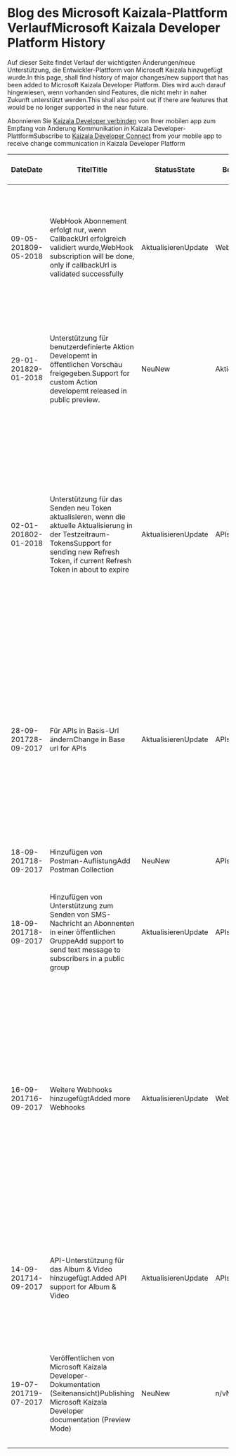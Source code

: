 # <a name="microsoft-kaizala-developer-platform-history"></a><span data-ttu-id="06903-101">Blog des Microsoft Kaizala-Plattform Verlauf</span><span class="sxs-lookup"><span data-stu-id="06903-101">Microsoft Kaizala Developer Platform History</span></span>

<span data-ttu-id="06903-102">Auf dieser Seite findet Verlauf der wichtigsten Änderungen/neue Unterstützung, die Entwickler-Plattform von Microsoft Kaizala hinzugefügt wurde.</span><span class="sxs-lookup"><span data-stu-id="06903-102">In this page, shall find history of major changes/new support that has been added to Microsoft Kaizala Developer Platform.</span></span> <span data-ttu-id="06903-103">Dies wird auch darauf hingewiesen, wenn vorhanden sind Features, die nicht mehr in naher Zukunft unterstützt werden.</span><span class="sxs-lookup"><span data-stu-id="06903-103">This shall also point out if there are features that would be no longer supported in the near future.</span></span>

<span data-ttu-id="06903-104">Abonnieren Sie [Kaizala Developer verbinden](https://join.kaiza.la/g/jwoUnTyHR_Kgrd_GuDDc1w) von Ihrer mobilen app zum Empfang von Änderung Kommunikation in Kaizala Developer-Plattform</span><span class="sxs-lookup"><span data-stu-id="06903-104">Subscribe to [Kaizala Developer Connect](https://join.kaiza.la/g/jwoUnTyHR_Kgrd_GuDDc1w) from your mobile app to receive change communication in Kaizala Developer Platform</span></span>

| <span data-ttu-id="06903-105">Date</span><span class="sxs-lookup"><span data-stu-id="06903-105">Date</span></span> | <span data-ttu-id="06903-106">Titel</span><span class="sxs-lookup"><span data-stu-id="06903-106">Title</span></span> | <span data-ttu-id="06903-107">Status</span><span class="sxs-lookup"><span data-stu-id="06903-107">State</span></span> | <span data-ttu-id="06903-108">Betroffene Bereich</span><span class="sxs-lookup"><span data-stu-id="06903-108">Affected area</span></span> | <span data-ttu-id="06903-109">Beschreibung</span><span class="sxs-lookup"><span data-stu-id="06903-109">Description</span></span> | <span data-ttu-id="06903-110">Zutreffend Datum</span><span class="sxs-lookup"><span data-stu-id="06903-110">Applicable Date</span></span> | <span data-ttu-id="06903-111">Links</span><span class="sxs-lookup"><span data-stu-id="06903-111">Links</span></span>|
|-------------|-------|-------|---------------|---------------------------|------------------|--------------|
| <span data-ttu-id="06903-112">09-05-2018</span><span class="sxs-lookup"><span data-stu-id="06903-112">09-05-2018</span></span> | <span data-ttu-id="06903-113">WebHook Abonnement erfolgt nur, wenn CallbackUrl erfolgreich validiert wurde,</span><span class="sxs-lookup"><span data-stu-id="06903-113">WebHook subscription will be done, only if callbackUrl is validated successfully</span></span> | <span data-ttu-id="06903-114">Aktualisieren</span><span class="sxs-lookup"><span data-stu-id="06903-114">Update</span></span> | <span data-ttu-id="06903-115">Webhooks</span><span class="sxs-lookup"><span data-stu-id="06903-115">Webhooks</span></span> | <span data-ttu-id="06903-116">Während der Erstellung von Webhook (POST /webhook) und sollte im voraus, würde eingetragene CallBackUrl überprüft werden.</span><span class="sxs-lookup"><span data-stu-id="06903-116">Going ahead, during creation of Webhook (POST /webhook), registered callBackUrl would be validated.</span></span> <span data-ttu-id="06903-117">Nach erfolgreicher Überprüfung würde eine Webhook erstellt werden</span><span class="sxs-lookup"><span data-stu-id="06903-117">After successful validation, a webhook would be created</span></span> | <span data-ttu-id="06903-118">15-06-2018</span><span class="sxs-lookup"><span data-stu-id="06903-118">15-06-2018</span></span> | [<span data-ttu-id="06903-119">WebhookUrlValidation</span><span class="sxs-lookup"><span data-stu-id="06903-119">WebhookUrlValidation</span></span>](connectors/WebHookValidaton.md)|
| <span data-ttu-id="06903-120">29-01-2018</span><span class="sxs-lookup"><span data-stu-id="06903-120">29-01-2018</span></span> | <span data-ttu-id="06903-121">Unterstützung für benutzerdefinierte Aktion Developemt in öffentlichen Vorschau freigegeben.</span><span class="sxs-lookup"><span data-stu-id="06903-121">Support for custom Action developemt released in public preview.</span></span> | <span data-ttu-id="06903-122">Neu</span><span class="sxs-lookup"><span data-stu-id="06903-122">New</span></span> | <span data-ttu-id="06903-123">Aktionen</span><span class="sxs-lookup"><span data-stu-id="06903-123">Actions</span></span> | <span data-ttu-id="06903-124">Freigeben von Unterstützung für benutzerdefinierte Aktionen zu erstellen.</span><span class="sxs-lookup"><span data-stu-id="06903-124">Releasing support to build custom actions.</span></span> <span data-ttu-id="06903-125">Entwickler können diese Aktionen von Grund auf neu erstellen und Veröffentlichen von Kaizala-Verwaltungsportal.</span><span class="sxs-lookup"><span data-stu-id="06903-125">Developers can build these actions from scratch and publish using Kaizala management portal.</span></span> | <span data-ttu-id="06903-126">30-01-2018</span><span class="sxs-lookup"><span data-stu-id="06903-126">30-01-2018</span></span> | [<span data-ttu-id="06903-127">Aktionen</span><span class="sxs-lookup"><span data-stu-id="06903-127">Actions</span></span>](https://docs.microsoft.com/en-us/kaizala/actions)|
| <span data-ttu-id="06903-128">02-01-2018</span><span class="sxs-lookup"><span data-stu-id="06903-128">02-01-2018</span></span> | <span data-ttu-id="06903-129">Unterstützung für das Senden neu Token aktualisieren, wenn die aktuelle Aktualisierung in der Testzeitraum-Tokens</span><span class="sxs-lookup"><span data-stu-id="06903-129">Support for sending new Refresh Token, if current Refresh Token in about to expire</span></span> | <span data-ttu-id="06903-130">Aktualisieren</span><span class="sxs-lookup"><span data-stu-id="06903-130">Update</span></span> | <span data-ttu-id="06903-131">APIs</span><span class="sxs-lookup"><span data-stu-id="06903-131">APIs</span></span> | <span data-ttu-id="06903-132">Nach Abschluss der 328 Tage (90 % der Gültigkeit des Tokens aktualisieren) würden sie die neue RefreshToken zurück, die zum Generieren von AccessToken verwendet werden soll.</span><span class="sxs-lookup"><span data-stu-id="06903-132">On completion of 328 days (90% of validity of Refresh Token), it would return the new refreshToken that should be used for generating accessToken.</span></span> <span data-ttu-id="06903-133">Andernfalls nach Ablauf die Gültigkeit der aktuellen Aktualisierungstoken würde Connector funktionieren.</span><span class="sxs-lookup"><span data-stu-id="06903-133">Otherwise after the validity of current refresh token expires, connector would stop working.</span></span> <span data-ttu-id="06903-134">Der Wert ist Null, bis 90 % der Gültigkeit der aktuellen RefreshToken läuft ab</span><span class="sxs-lookup"><span data-stu-id="06903-134">The value is Null till 90% of validity of current refreshToken expires</span></span> | <span data-ttu-id="06903-135">02-01-2018</span><span class="sxs-lookup"><span data-stu-id="06903-135">02-01-2018</span></span> | [<span data-ttu-id="06903-136">Token</span><span class="sxs-lookup"><span data-stu-id="06903-136">Tokens</span></span>](https://docs.microsoft.com/en-us/Kaizala/connectors/tokens)
|<span data-ttu-id="06903-137">28-09-2017</span><span class="sxs-lookup"><span data-stu-id="06903-137">28-09-2017</span></span>| <span data-ttu-id="06903-138">Für APIs in Basis-Url ändern</span><span class="sxs-lookup"><span data-stu-id="06903-138">Change in Base url for APIs</span></span> | <span data-ttu-id="06903-139">Aktualisieren</span><span class="sxs-lookup"><span data-stu-id="06903-139">Update</span></span> | <span data-ttu-id="06903-140">APIs</span><span class="sxs-lookup"><span data-stu-id="06903-140">APIs</span></span> | <span data-ttu-id="06903-141">API-Endpunkt Kaizala APIs aufrufen wäre dynamische, basierend auf token Generation.</span><span class="sxs-lookup"><span data-stu-id="06903-141">API endpoint to call Kaizala APIs would be dynamic, based on token generation.</span></span> <span data-ttu-id="06903-142">Wenn ein Zugriffstoken generiert wird, würde Kaizala API eine dynamische Url (verbunden mit dem Token) für nachfolgende API-Aufrufe zurückgeben.</span><span class="sxs-lookup"><span data-stu-id="06903-142">Whenever an access token is generated, Kaizala API would return a dynamic url(attached with the token) for subsequent API calls.</span></span> <span data-ttu-id="06903-143">Alte Methode für API-Aufrufe wäre Deprected durch 31-12-2017</span><span class="sxs-lookup"><span data-stu-id="06903-143">Old method for API calls would be deprected by 31-12-2017</span></span> | <span data-ttu-id="06903-144">31-12-2017</span><span class="sxs-lookup"><span data-stu-id="06903-144">31-12-2017</span></span> | [<span data-ttu-id="06903-145">Endpunkt-Url Generation</span><span class="sxs-lookup"><span data-stu-id="06903-145">Endpoint url Generation</span></span>](https://docs.microsoft.com/en-in/kaizala/connectors/api)|
|<span data-ttu-id="06903-146">18-09-2017</span><span class="sxs-lookup"><span data-stu-id="06903-146">18-09-2017</span></span>| <span data-ttu-id="06903-147">Hinzufügen von Postman-Auflistung</span><span class="sxs-lookup"><span data-stu-id="06903-147">Add Postman Collection</span></span> | <span data-ttu-id="06903-148">Neu</span><span class="sxs-lookup"><span data-stu-id="06903-148">New</span></span> | <span data-ttu-id="06903-149">APIs</span><span class="sxs-lookup"><span data-stu-id="06903-149">APIs</span></span> | <span data-ttu-id="06903-150">Alle Kaizala APIs hinzugefügt als Teil der API-Referenz-Auflistung</span><span class="sxs-lookup"><span data-stu-id="06903-150">Added all Kaizala APIs as a part of collection for API reference</span></span> | <span data-ttu-id="06903-151">18-09-2017</span><span class="sxs-lookup"><span data-stu-id="06903-151">18-09-2017</span></span> | [<span data-ttu-id="06903-152">Postman-Auflistung</span><span class="sxs-lookup"><span data-stu-id="06903-152">Postman Collection</span></span>](https://docs.microsoft.com/en-in/kaizala/connectors/api)|
|<span data-ttu-id="06903-153">18-09-2017</span><span class="sxs-lookup"><span data-stu-id="06903-153">18-09-2017</span></span>| <span data-ttu-id="06903-154">Hinzufügen von Unterstützung zum Senden von SMS-Nachricht an Abonnenten in einer öffentlichen Gruppe</span><span class="sxs-lookup"><span data-stu-id="06903-154">Add support to send text message to subscribers in a public group</span></span> | <span data-ttu-id="06903-155">Aktualisieren</span><span class="sxs-lookup"><span data-stu-id="06903-155">Update</span></span> | <span data-ttu-id="06903-156">APIs</span><span class="sxs-lookup"><span data-stu-id="06903-156">APIs</span></span> | <ol><li> <span data-ttu-id="06903-157">Eine Textnachricht an alle Abonnenten senden</span><span class="sxs-lookup"><span data-stu-id="06903-157">Send a Text Message to all subscribers</span></span></li> <li><span data-ttu-id="06903-158">Senden Sie um nur eine Gruppe von Abonnenten SMS</span><span class="sxs-lookup"><span data-stu-id="06903-158">Send a text message to only a select set of subscribers</span></span> </li></ol>| <span data-ttu-id="06903-159">18-09-2017</span><span class="sxs-lookup"><span data-stu-id="06903-159">18-09-2017</span></span> | [<span data-ttu-id="06903-160">Nachricht an Abonnenten senden</span><span class="sxs-lookup"><span data-stu-id="06903-160">Send Message to Subscribers</span></span>](https://docs.microsoft.com/en-in/kaizala/connectors/messages)|
|<span data-ttu-id="06903-161">16-09-2017</span><span class="sxs-lookup"><span data-stu-id="06903-161">16-09-2017</span></span>| <span data-ttu-id="06903-162">Weitere Webhooks hinzugefügt</span><span class="sxs-lookup"><span data-stu-id="06903-162">Added more Webhooks</span></span> | <span data-ttu-id="06903-163">Aktualisieren</span><span class="sxs-lookup"><span data-stu-id="06903-163">Update</span></span> |<span data-ttu-id="06903-164">Webhooks</span><span class="sxs-lookup"><span data-stu-id="06903-164">Webhooks</span></span> |<ol><li> <span data-ttu-id="06903-165">Aktivieren Sie Webhooks auf 'Action' und 'ActionPackage' als objectType</span><span class="sxs-lookup"><span data-stu-id="06903-165">Enable Webhooks on 'Action'& 'ActionPackage' as an objectType</span></span> </li> <li><span data-ttu-id="06903-166">Neue Webhooks - Text-Nachricht erstellt, Anlage erstellt, Ansage Mitglied hinzugefügt, Element entfernt, Gruppe hinzugefügt, entfernt Gruppe</span><span class="sxs-lookup"><span data-stu-id="06903-166">New Webhooks - Text Message Created, Attachment Created, Announcement, Member Added, Member Removed, Group Added, Group Removed</span></span> </li><li><span data-ttu-id="06903-167">Zurückzugeben Sie ein Array von Webhooks auf ObjectId abonniert</span><span class="sxs-lookup"><span data-stu-id="06903-167">Return an array of webhooks subscribed on the objectId</span></span></li> </ol>| <span data-ttu-id="06903-168">16-09-2017</span><span class="sxs-lookup"><span data-stu-id="06903-168">16-09-2017</span></span>| [<span data-ttu-id="06903-169">WebHooks</span><span class="sxs-lookup"><span data-stu-id="06903-169">WebHooks</span></span>](https://docs.microsoft.com/en-in/kaizala/connectors/subscribers)|
|<span data-ttu-id="06903-170">14-09-2017</span><span class="sxs-lookup"><span data-stu-id="06903-170">14-09-2017</span></span>| <span data-ttu-id="06903-171">API-Unterstützung für das Album & Video hinzugefügt.</span><span class="sxs-lookup"><span data-stu-id="06903-171">Added API support for Album & Video</span></span> | <span data-ttu-id="06903-172">Aktualisieren</span><span class="sxs-lookup"><span data-stu-id="06903-172">Update</span></span> |<span data-ttu-id="06903-173">APIs</span><span class="sxs-lookup"><span data-stu-id="06903-173">APIs</span></span> |<ol><li> <span data-ttu-id="06903-174">Beitrag von Album & Video über API aktivieren</span><span class="sxs-lookup"><span data-stu-id="06903-174">Enable post of Album & Video through API</span></span></li> <li><span data-ttu-id="06903-175">Pfad zum /groups/ {GroupId} geändert / Aktionen</span><span class="sxs-lookup"><span data-stu-id="06903-175">Path Changed to /groups/{groupId}/actions</span></span> </li><li><span data-ttu-id="06903-176">Parameter geändert in 'MediaResource'</span><span class="sxs-lookup"><span data-stu-id="06903-176">Parameter changed to 'mediaResource'</span></span></li> </ol>| <span data-ttu-id="06903-177">14-09-2017</span><span class="sxs-lookup"><span data-stu-id="06903-177">14-09-2017</span></span>| [<span data-ttu-id="06903-178">POST-Medien</span><span class="sxs-lookup"><span data-stu-id="06903-178">Post Media</span></span>](https://docs.microsoft.com/en-in/kaizala/connectors/media)|
|<span data-ttu-id="06903-179">19-07-2017</span><span class="sxs-lookup"><span data-stu-id="06903-179">19-07-2017</span></span>| <span data-ttu-id="06903-180">Veröffentlichen von Microsoft Kaizala Developer-Dokumentation (Seitenansicht)</span><span class="sxs-lookup"><span data-stu-id="06903-180">Publishing Microsoft Kaizala Developer documentation (Preview Mode)</span></span>| <span data-ttu-id="06903-181">Neu</span><span class="sxs-lookup"><span data-stu-id="06903-181">New</span></span> |<span data-ttu-id="06903-182">n/v</span><span class="sxs-lookup"><span data-stu-id="06903-182">N/A</span></span> | <span data-ttu-id="06903-183">Dokumentation würde nur eine ausgewählte Gruppe von Entwicklern zur Verfügung stehen.</span><span class="sxs-lookup"><span data-stu-id="06903-183">Documentation would be available only to a select group of developers.</span></span> <span data-ttu-id="06903-184">Zugriff auf die Dokumentation bitte Kontakt KaizalaDev@microsoft.com</span><span class="sxs-lookup"><span data-stu-id="06903-184">To gain access to the documentation, kindly contact KaizalaDev@microsoft.com</span></span>| <span data-ttu-id="06903-185">19-07-2017</span><span class="sxs-lookup"><span data-stu-id="06903-185">19-07-2017</span></span> | [<span data-ttu-id="06903-186">Dev-Dokumentation</span><span class="sxs-lookup"><span data-stu-id="06903-186">Dev Documentation</span></span>](https://docs.microsoft.com/en-in/kaizala/) |

